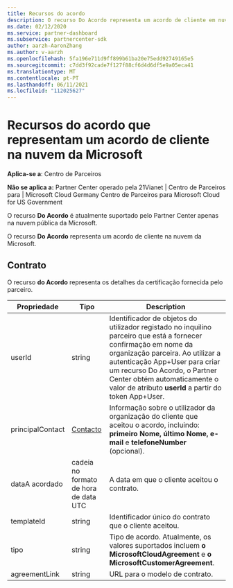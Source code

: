 ```yaml
---
title: Recursos do acordo
description: O recurso Do Acordo representa um acordo de cliente em nuvem da Microsoft com detalhes da certificação fornecida pelo parceiro.
ms.date: 02/12/2020
ms.service: partner-dashboard
ms.subservice: partnercenter-sdk
author: aarzh-AaronZhang
ms.author: v-aarzh
ms.openlocfilehash: 5fa196e711d9ff899b61ba20e75edd92749165e5
ms.sourcegitcommit: c7dd3f92cade7f127f88cf6d4d6df5e9a05eca41
ms.translationtype: MT
ms.contentlocale: pt-PT
ms.lasthandoff: 06/11/2021
ms.locfileid: "112025627"
---
```

# <a name="agreement-resources-representing-a-microsoft-cloud-customer-agreement"></a>Recursos do acordo que representam um acordo de cliente na nuvem da Microsoft

**Aplica-se a**: Centro de Parceiros

**Não se aplica a:** Partner Center operado pela 21Vianet | Centro de Parceiros para | Microsoft Cloud Germany Centro de Parceiros para Microsoft Cloud for US Government

O recurso **Do Acordo** é atualmente suportado pelo Partner Center apenas na nuvem pública da Microsoft.

O recurso **Do Acordo** representa um acordo de cliente na nuvem da Microsoft.

## <a name="agreement"></a>Contrato

O recurso **do Acordo** representa os detalhes da certificação fornecida pelo parceiro.

| Propriedade       | Tipo   | Description                                                                                               |
|----------------|--------|-----------------------------------------------------------------------------------------------------------|
| userId         | string                         | Identificador de objetos do utilizador registado no inquilino parceiro que está a fornecer confirmação em nome da organização parceira. Ao utilizar a autenticação App+User para criar um recurso Do Acordo, o Partner Center obtém automaticamente o valor de atributo **userId** a partir do token App+User.                                                                             |
| principalContact | [Contacto](./utility-resources.md#contact) | Informação sobre o utilizador da organização do cliente que aceitou o acordo, incluindo:  **primeiro Nome,** **último Nome,** **e-mail** e **telefoneNumber** (opcional). |
| dataA acordado     | cadeia no formato de hora de data UTC | A data em que o cliente aceitou o contrato.                                 |
| templateId     |string                          | Identificador único do contrato que o cliente aceitou. |
| tipo           |string                          | Tipo de acordo. Atualmente, os valores suportados incluem **o MicrosoftCloudAgreement** e **o MicrosoftCustomerAgreement**.|
| agreementLink  | string                         | URL para o modelo de contrato.                                                    |
